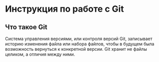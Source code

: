 # **Инструкция по работе с Git**

## Что такое Git

Система управления версиями, или контроля версий Git, записывает историю изменения файла или набора файлов, чтобы в будущем была возможность вернуться к конкретной версии. Git хранит не файлы целиком, а отличия между ними.